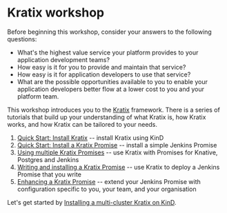 # Kratix workshop

Before beginning this workshop, consider your answers to the following questions:

* What's the highest value service your platform provides to your application development teams? 
* How easy is it for you to provide and maintain that service?
* How easy is it for application developers to use that service?
* What are the possible opportunities available to you to enable your application developers better flow at a lower cost to you and your platform team.

This workshop introduces you to the [Kratix](https://www.kratix.io) framework. There is a series of tutorials that build up your understanding of what Kratix is, how Kratix works, and how Kratix can be tailored to your needs. 

1. [Quick Start: Install Kratix](/installing-kratix/) -- install Kratix using KinD
1. [Quick Start: Install a Kratix Promise](/installing-a-promise/) -- install a simple Jenkins Promise
1. [Using multiple Kratix Promises](/using-multiple-promises/) -- use Kratix with Promises for Knative, Postgres and Jenkins
1. [Writing and installing a Kratix Promise](/writing-a-promise/) -- use Kratix to deploy a Jenkins Promise that you write
1. [Enhancing a Kratix Promise](/enhancing-a-promise/) -- extend your Jenkins Promise with configuration specific to you, your team, and your organisation

Let's get started by [Installing a multi-cluster Kratix on KinD](/installing-kratix/).